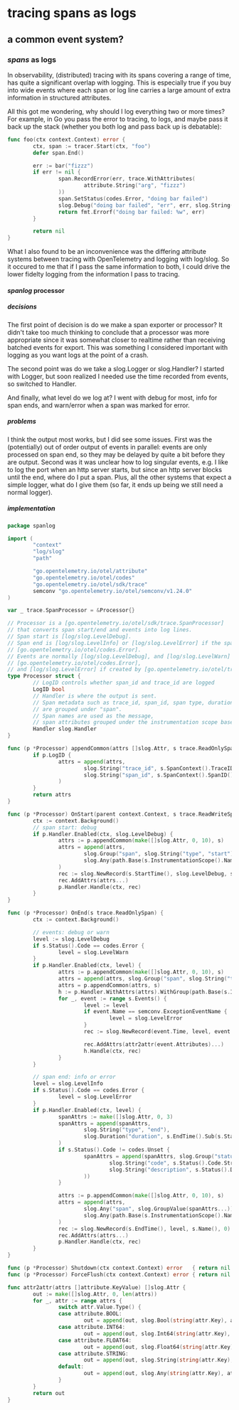 # tracing spans as logs

## a common event system?

### _spans_ as logs 

In observability, 
(distributed) tracing with its spans covering a range of time,
has quite a significant overlap with logging.
This is especially true if you buy into wide events 
where each span or log line carries a large amount of extra information
in structured attributes.

All this got me wondering, 
why should I log everything two or more times?
For example, in Go you pass the error to tracing, to logs,
and maybe pass it back up the stack 
(whether you both log and pass back up is debatable):

```go
func foo(ctx context.Context) error {
        ctx, span := tracer.Start(ctx, "foo")
        defer span.End()

        err := bar("fizzz")
        if err != nil {
                span.RecordError(err, trace.WithAttributes(
                        attribute.String("arg", "fizzz")
                ))
                span.SetStatus(codes.Error, "doing bar failed")
                slog.Debug("doing bar failed", "err", err, slog.String("arg", "fizzz"))
                return fmt.Errorf("doing bar failed: %w", err)
        }

        return nil
}
```

What I also found to be an inconvenience was the differing attribute systems 
between tracing with OpenTelemetry and logging with log/slog.
So it occured to me that if I pass the same information to both,
I could drive the lower fidelty logging from the information I pass to tracing.

#### _spanlog_ processor 

##### _decisions_

The first point of decision is do we make a span exporter or processor?
It didn't take too much thinking to conclude that a processor was more appropriate 
since it was somewhat closer to realtime rather than receiving batched events for export.
This was something I considered important with logging as you want logs at the point of a crash.

The second point was do we take a slog.Logger or slog.Handler?
I started with Logger, 
but soon realized I needed use the time recorded from events,
so switched to Handler.

And finally, what level do we log at?
I went with debug for most, info for span ends, and warn/error when a span was marked for error.

##### _problems_

I think the output most works, 
but I did see some issues.
First was the (potentially) out of order output of events in parallel:
events are only processed on span end, so they may be delayed by quite a bit before they are output.
Second was it was unclear how to log singular events,
e.g. I like to log the port when an http server starts,
but since an http server blocks until the end,
where do I put a span.
Plus, all the other systems that expect a simple logger,
what do I give them (so far, it ends up being we still need a normal logger).

##### _implementation_

```go
package spanlog

import (
        "context"
        "log/slog"
        "path"

        "go.opentelemetry.io/otel/attribute"
        "go.opentelemetry.io/otel/codes"
        "go.opentelemetry.io/otel/sdk/trace"
        semconv "go.opentelemetry.io/otel/semconv/v1.24.0"
)

var _ trace.SpanProcessor = &Processor{}

// Processor is a [go.opentelemetry.io/otel/sdk/trace.SpanProcessor]
// that converts span start/end and events into log lines.
// Span start is [log/slog.LevelDebug].
// Span end is [log/slog.LevelInfo] or [log/slog.LevelError] if the span status is
// [go.opentelemetry.io/otel/codes.Error].
// Events are normally [log/slog.LevelDebug], and [log/slog.LevelWarn] if the span status is
// [go.opentelemetry.io/otel/codes.Error],
// and [log/slog.LevelError] if created by [go.opentelemetry.io/otel/trace.Span.RecordError].
type Processor struct {
        // LogID controls whether span_id and trace_id are logged
        LogID bool
        // Handler is where the output is sent.
        // Span metadata such as trace_id, span_id, span type, duration, etc.
        // are grouped under "span".
        // Span names are used as the message,
        // span attributes grouped under the instrumentation scope base name.
        Handler slog.Handler
}

func (p *Processor) appendCommon(attrs []slog.Attr, s trace.ReadOnlySpan) []slog.Attr {
        if p.LogID {
                attrs = append(attrs,
                        slog.String("trace_id", s.SpanContext().TraceID().String()),
                        slog.String("span_id", s.SpanContext().SpanID().String()),
                )
        }
        return attrs
}

func (p *Processor) OnStart(parent context.Context, s trace.ReadWriteSpan) {
        ctx := context.Background()
        // span start: debug
        if p.Handler.Enabled(ctx, slog.LevelDebug) {
                attrs := p.appendCommon(make([]slog.Attr, 0, 10), s)
                attrs = append(attrs,
                        slog.Group("span", slog.String("type", "start")),
                        slog.Any(path.Base(s.InstrumentationScope().Name), slog.GroupValue(attr2attr(s.Attributes())...)),
                )
                rec := slog.NewRecord(s.StartTime(), slog.LevelDebug, s.Name(), 0)
                rec.AddAttrs(attrs...)
                p.Handler.Handle(ctx, rec)
        }
}

func (p *Processor) OnEnd(s trace.ReadOnlySpan) {
        ctx := context.Background()

        // events: debug or warn
        level := slog.LevelDebug
        if s.Status().Code == codes.Error {
                level = slog.LevelWarn
        }
        if p.Handler.Enabled(ctx, level) {
                attrs := p.appendCommon(make([]slog.Attr, 0, 10), s)
                attrs = append(attrs, slog.Group("span", slog.String("type", "event")))
                attrs = p.appendCommon(attrs, s)
                h := p.Handler.WithAttrs(attrs).WithGroup(path.Base(s.InstrumentationScope().Name))
                for _, event := range s.Events() {
                        level := level
                        if event.Name == semconv.ExceptionEventName {
                                level = slog.LevelError
                        }
                        rec := slog.NewRecord(event.Time, level, event.Name, 0)

                        rec.AddAttrs(attr2attr(event.Attributes)...)
                        h.Handle(ctx, rec)
                }
        }

        // span end: info or error
        level = slog.LevelInfo
        if s.Status().Code == codes.Error {
                level = slog.LevelError
        }
        if p.Handler.Enabled(ctx, level) {
                spanAttrs := make([]slog.Attr, 0, 3)
                spanAttrs = append(spanAttrs,
                        slog.String("type", "end"),
                        slog.Duration("duration", s.EndTime().Sub(s.StartTime())),
                )
                if s.Status().Code != codes.Unset {
                        spanAttrs = append(spanAttrs, slog.Group("status",
                                slog.String("code", s.Status().Code.String()),
                                slog.String("description", s.Status().Description),
                        ))
                }

                attrs := p.appendCommon(make([]slog.Attr, 0, 10), s)
                attrs = append(attrs,
                        slog.Any("span", slog.GroupValue(spanAttrs...)),
                        slog.Any(path.Base(s.InstrumentationScope().Name), slog.GroupValue(attr2attr(s.Attributes())...)),
                )
                rec := slog.NewRecord(s.EndTime(), level, s.Name(), 0)
                rec.AddAttrs(attrs...)
                p.Handler.Handle(ctx, rec)
        }
}

func (p *Processor) Shutdown(ctx context.Context) error   { return nil }
func (p *Processor) ForceFlush(ctx context.Context) error { return nil }

func attr2attr(attrs []attribute.KeyValue) []slog.Attr {
        out := make([]slog.Attr, 0, len(attrs))
        for _, attr := range attrs {
                switch attr.Value.Type() {
                case attribute.BOOL:
                        out = append(out, slog.Bool(string(attr.Key), attr.Value.AsBool()))
                case attribute.INT64:
                        out = append(out, slog.Int64(string(attr.Key), attr.Value.AsInt64()))
                case attribute.FLOAT64:
                        out = append(out, slog.Float64(string(attr.Key), attr.Value.AsFloat64()))
                case attribute.STRING:
                        out = append(out, slog.String(string(attr.Key), attr.Value.AsString()))
                default:
                        out = append(out, slog.Any(string(attr.Key), attr.Value.AsInterface()))
                }
        }
        return out
}
```
